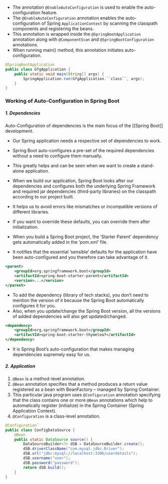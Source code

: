 - The annotation `@EnableAutoConfiguration` is used to enable the auto-configuration feature.
- The `@EnableAutoConfiguration` annotation enables the auto-configuration of Spring `ApplicationContext` by scanning the classpath components and registering the beans.
- This annotation is wrapped inside the `@SpringBootApplication` annotation along with `@ComponentScan` and `@SpringBootConfiguration` annotations.
- When running main() method, this annotation initiates auto-configuration.

```java
@SpringBootApplication
public class GfgApplication {
	public static void main(String[] args) {
		SpringApplication.run(GfgApplication.``class``, args);
	}
}
```

###  Working of Auto-Configuration in Spring Boot

##### 1. Dependencies

Auto-Configuration of dependencies is the main focus of the [[Spring Boot]] development.
- Our Spring application needs a respective set of dependencies to work.
- Spring Boot auto-configures a pre-set of the required dependencies without a need to configure them manually.
- This greatly helps and can be seen when we want to create a stand-alone application.
- When we build our application, Spring Boot looks after our dependencies and configures both the underlying Spring Framework and required jar dependencies (third-party libraries) on the classpath according to our project built.
- It helps us to avoid errors like mismatches or incompatible versions of different libraries.
- If you want to override these defaults, you can override them after initialization.

- When you build a Spring Boot project, the ‘Starter Parent’ dependency gets automatically added in the ‘pom.xml’ file.
- It notifies that the essential ‘sensible’ defaults for the application have been auto-configured and you therefore can take advantage of it.

```xml
<parent>
	<groupId>org.springframework.boot</groupId>
	<artifactId>spring-boot-starter-parent</artifactId>
	<version>...</version>
</parent>
```

- To add the dependency (library of tech stacks), you don’t need to mention the version of it because the Spring Boot automatically configures it for you.
- Also, when you update/change the Spring Boot version, all the versions of added dependencies will also get updated/changed.

```xml
<dependency>
	<groupId>org.springframework.boot</groupId>
	<artifactId>spring-boot-starter-thymeleaf</artifactId>
</dependency>
```

- It is Spring Boot’s auto-configuration that makes managing dependencies supremely easy for us.

##### 2. Application

1. `@Bean` is a method-level annotation.
2. `@Bean` annotation specifies that a method produces a return value registered as a bean  with BeanFactory – managed by Spring Container.
3. This particular java program uses `@Configuration` annotation specifying that the class contains one or more `@Bean` annotations which help to automatically register (initialize) in the Spring Container (Spring Application Context).
4. `@Configuration` is a class-level annotation.

```java
@Configuration`
public class ConfigDataSource {
	@Bean 
	public static DataSource source() {
		DataSourceBuilder<?> dSB = DataSourceBuilder.create();
		dSB.driverClassName("com.mysql.jdbc.Driver");
		dSB.url("jdbc:mysql://localhost:3306/userdetails");
		dSB.username("user");
		dSB.password("password");
		return dSB.build();
	}
}
```




